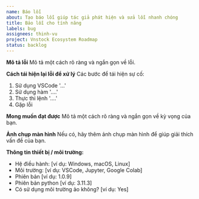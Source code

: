 ```yaml
---
name: Báo lỗi
about: Tạo báo lỗi giúp tác giả phát hiện và sửa lỗi nhanh chóng
title: Báo lỗi cho tính năng
labels: bug
assignees: thinh-vu
project: Vnstock Ecosystem Roadmap
status: backlog
---
```


**Mô tả lỗi**
Mô tả một cách rõ ràng và ngắn gọn về lỗi.

**Cách tái hiện lại lỗi để xử lý**
Các bước để tái hiện sự cố:
1. Sử dụng VSCode '...'
2. Sử dụng hàm '....'
3. Thực thi lệnh '....'
4. Gặp lỗi

**Mong muốn đạt được**
Mô tả một cách rõ ràng và ngắn gọn về kỳ vọng của bạn.

**Ảnh chụp màn hình**
Nếu có, hãy thêm ảnh chụp màn hình để giúp giải thích vấn đề của bạn.

**Thông tin thiết bị / môi trường:**
 - Hệ điều hành: [ví dụ: Windows, macOS, Linux]
 - Môi trường: [ví dụ: VSCode, Jupyter, Google Colab]
 - Phiên bản [ví dụ: 1.0.9]
 - Phiên bản python [ví dụ: 3.11.3]
 - Có sử dụng môi trường ảo không? [ví dụ: Yes]